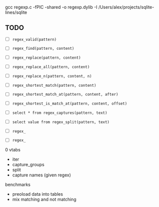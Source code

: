 gcc regexp.c -fPIC -shared -o regexp.dylib -I /Users/alex/projects/sqlite-lines/sqlite

## TODO

- [ ] `regex_valid(pattern)`
- [ ] `regex_find(pattern, content)`

- [ ] `regex_replace(pattern, content)`
- [ ] `regex_replace_all(pattern, content)`
- [ ] `regex_replace_n(pattern, content, n)`

- [ ] `regex_shortest_match(pattern, content)`
- [ ] `regex_shortest_match_at(pattern, content, after)`
- [ ] `regex_shortest_is_match_at(pattern, content, offset)`

- [ ] `select * from regex_captures(pattern, text)`
- [ ] `select value from regex_split(pattern, text)`
- [ ] `regex_`
- [ ] `regex_`

0 vtabs

- iter
- capture_groups
- split
- capture names (given regex)

benchmarks

- preoload data into tables
- mix matching and not matching

